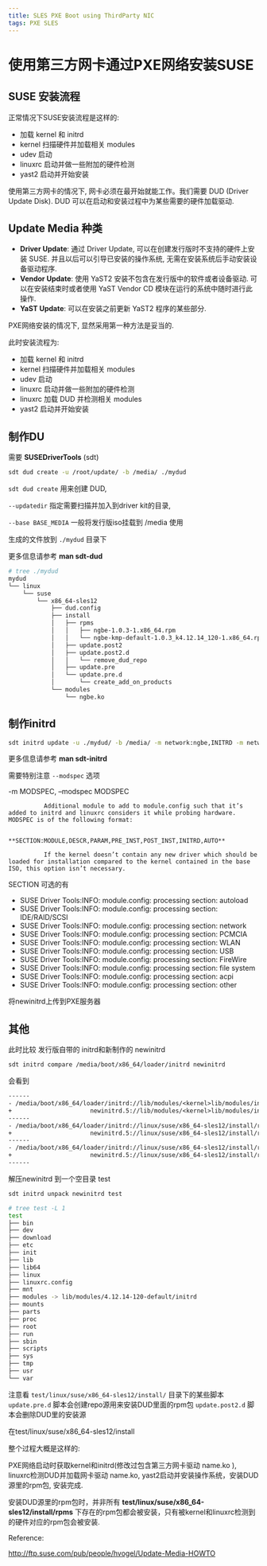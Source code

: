 ```yaml
---
title: SLES PXE Boot using ThirdParty NIC
tags: PXE SLES
---
```

<!--more-->

# 使用第三方网卡通过PXE网络安装SUSE
## SUSE 安装流程
正常情况下SUSE安装流程是这样的:

+ 加载 kernel 和 initrd
+ kernel 扫描硬件并加载相关 modules
+ udev 启动
+ linuxrc 启动并做一些附加的硬件检测
+ yast2 启动并开始安装

使用第三方网卡的情况下, 网卡必须在最开始就能工作。我们需要 DUD (Driver Update Disk). DUD 可以在启动和安装过程中为某些需要的硬件加载驱动.

## Update Media 种类
+ **Driver Update**: 通过 Driver Update, 可以在创建发行版时不支持的硬件上安装 SUSE. 并且以后可以引导已安装的操作系统, 无需在安装系统后手动安装设备驱动程序.
+ **Vendor Update**: 使用 YaST2 安装不包含在发行版中的软件或者设备驱动. 可以在安装结束时或者使用 YaST Vendor CD 模块在运行的系统中随时进行此操作.
+ **YaST Update**: 可以在安装之前更新 YaST2 程序的某些部分.

PXE网络安装的情况下, 显然采用第一种方法是妥当的.

此时安装流程为:

+ 加载 kernel 和 initrd
+ kernel 扫描硬件并加载相关 modules
+ udev 启动
+ linuxrc 启动并做一些附加的硬件检测
+ linuxrc 加载 DUD 并检测相关 modules
+ yast2 启动并开始安装

## 制作DU
需要 **SUSEDriverTools** (sdt)
```bash
sdt dud create -u /root/update/ -b /media/ ./mydud
```
`sdt dud create` 用来创建 DUD,

`--updatedir` 指定需要扫描并加入到driver kit的目录,

`--base BASE_MEDIA` 一般将发行版iso挂载到 /media 使用

生成的文件放到 `./mydud` 目录下

更多信息请参考 **man sdt-dud**

```bash
# tree ./mydud
mydud
└── linux
    └── suse
        └── x86_64-sles12
            ├── dud.config
            ├── install
            │   ├── rpms
            │   │   ├── ngbe-1.0.3-1.x86_64.rpm
            │   │   └── ngbe-kmp-default-1.0.3_k4.12.14_120-1.x86_64.rpm
            │   ├── update.post2
            │   ├── update.post2.d
            │   │   └── remove_dud_repo
            │   ├── update.pre
            │   └── update.pre.d
            │       └── create_add_on_products
            └── modules
                └── ngbe.ko
```

## 制作initrd
```bash
sdt initrd update -u ./mydud/ -b /media/ -m network:ngbe,INITRD -m network:txgbe,INITRD newinitrd
```
更多信息请参考 **man sdt-initrd**

需要特别注意 `--modspec` 选项

-m MODSPEC, –modspec MODSPEC

              Additional module to add to module.config such that it’s added to initrd and linuxrc considers it while probing hardware.  MODSPEC is of the following format:

              **SECTION:MODULE,DESCR,PARAM,PRE_INST,POST_INST,INITRD,AUTO**

              If the kernel doesn’t contain any new driver which should be loaded for installation compared to the kernel contained in the base ISO, this option isn’t necessary.

SECTION 可选的有

- SUSE Driver Tools:INFO: module.config: processing section: autoload
- SUSE Driver Tools:INFO: module.config: processing section: IDE/RAID/SCSI
- SUSE Driver Tools:INFO: module.config: processing section: network
- SUSE Driver Tools:INFO: module.config: processing section: PCMCIA
- SUSE Driver Tools:INFO: module.config: processing section: WLAN
- SUSE Driver Tools:INFO: module.config: processing section: USB
- SUSE Driver Tools:INFO: module.config: processing section: FireWire
- SUSE Driver Tools:INFO: module.config: processing section: file system
- SUSE Driver Tools:INFO: module.config: processing section: acpi
- SUSE Driver Tools:INFO: module.config: processing section: other

将newinitrd上传到PXE服务器

## 其他
此时比较 发行版自带的 initrd和新制作的 newinitrd
```bash
sdt initrd compare /media/boot/x86_64/loader/initrd newinitrd
```
会看到
```txt
------
- /media/boot/x86_64/loader/initrd://lib/modules/<kernel>lib/modules/initrd/ngbe.ko: NOT FOUND
+                      newinitrd.5://lib/modules/<kernel>lib/modules/initrd/ngbe.ko: MODE: N/A UID: None GID: None hash: N/A
------
- /media/boot/x86_64/loader/initrd://linux/suse/x86_64-sles12/install/rpms/ngbe-1.0.3-1.x86_64.rpm: NOT FOUND
+                      newinitrd.5://linux/suse/x86_64-sles12/install/rpms/ngbe-1.0.3-1.x86_64.rpm: MODE: -rw-r--r-- UID: 0 GID: 0 hash: 3fa556f992dcb44cee9e9d99ea993523b619915f
------
- /media/boot/x86_64/loader/initrd://linux/suse/x86_64-sles12/install/rpms/ngbe-kmp-default-1.0.3_k4.12.14_120-1.x86_64.rpm: NOT FOUND
+                      newinitrd.5://linux/suse/x86_64-sles12/install/rpms/ngbe-kmp-default-1.0.3_k4.12.14_120-1.x86_64.rpm: MODE: -rw-r--r-- UID: 0 GID: 0 hash: f2f10db6c3e78d7949d997c1ba6553977043c71b 
------
```
解压newinitrd 到一个空目录 test
```bash
sdt initrd unpack newinitrd test
```
```bash
# tree test -L 1
test
├── bin
├── dev
├── download
├── etc
├── init
├── lib
├── lib64
├── linux
├── linuxrc.config
├── mnt
├── modules -> lib/modules/4.12.14-120-default/initrd
├── mounts
├── parts
├── proc
├── root
├── run
├── sbin
├── scripts
├── sys
├── tmp
├── usr
└── var
```
注意看 `test/linux/suse/x86_64-sles12/install/` 目录下的某些脚本 
`update.pre.d` 脚本会创建repo源用来安装DUD里面的rpm包
`update.post2.d` 脚本会删除DUD里的安装源

在test/linux/suse/x86_64-sles12/install

整个过程大概是这样的:

PXE网络启动时获取kernel和initrd(修改过包含第三方网卡驱动 name.ko ), linuxrc检测DUD并加载网卡驱动 name.ko, yast2启动并安装操作系统，安装DUD源里的rpm包, 安装完成.

安装DUD源里的rpm包时，并非所有 **test/linux/suse/x86_64-sles12/install/rpms** 下存在的rpm包都会被安装，只有被kernel和linuxrc检测到的硬件对应的rpm包会被安装.


Reference:

http://ftp.suse.com/pub/people/hvogel/Update-Media-HOWTO